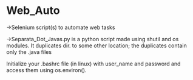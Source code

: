 # Web_Auto
->Selenium script(s) to automate web tasks

->Separata_Dot_Javas.py is a python script made using shutil and os modules. It duplicates dir. to some other location; the 
  duplicates contain only the .java files

Initialize your .bashrc file (in linux) with user_name and password and access them using os.environ().
